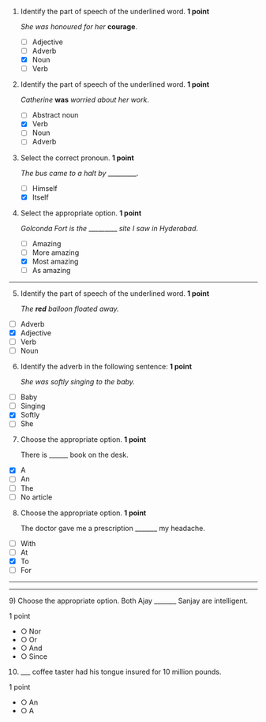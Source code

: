 1) Identify the part of speech of the underlined word. **1 point**
   
   *She was honoured for her* **courage**.

   - [ ] Adjective
   - [ ] Adverb
   - [x] Noun
   - [ ] Verb

2) Identify the part of speech of the underlined word. **1 point**
   
   *Catherine* **was** *worried about her work*.

   - [ ] Abstract noun
   - [x] Verb
   - [ ] Noun
   - [ ] Adverb

3) Select the correct pronoun. **1 point**
   
   *The bus came to a halt by* _________.

   - [ ] Himself
   - [x] Itself

4) Select the appropriate option. **1 point**
   
   *Golconda Fort is the* _________ *site I saw in Hyderabad*.

   - [ ] Amazing
   - [ ] More amazing
   - [x] Most amazing
   - [ ] As amazing

---

5) Identify the part of speech of the underlined word. **1 point**
   
   *The **red** balloon floated away.*

- [ ] Adverb
- [x] Adjective
- [ ] Verb
- [ ] Noun

6) Identify the adverb in the following sentence: **1 point**

   *She was softly singing to the baby.*

- [ ] Baby
- [ ] Singing
- [x] Softly
- [ ] She

7) Choose the appropriate option. **1 point**

   There is ______ book on the desk.

- [x] A
- [ ] An
- [ ] The
- [ ] No article

8) Choose the appropriate option. **1 point**

   The doctor gave me a prescription _______ my headache.

- [ ] With
- [ ] At
- [x] To
- [ ] For
<hr><hr>
9) Choose the appropriate option.  
   Both Ajay _______ Sanjay are intelligent.

1 point

- ○ Nor
- ○ Or
- ○ And
- ○ Since

10) ___ coffee taster had his tongue insured for 10 million pounds.

1 point

- ○ An
- ○ A

